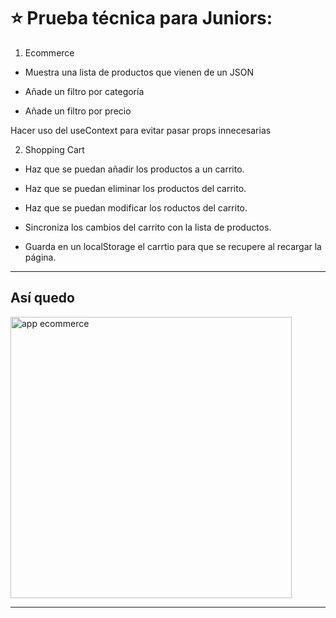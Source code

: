 # :star: Prueba técnica  para Juniors: 

1. Ecommerce

- Muestra una lista de productos que vienen de un JSON

- Añade un filtro por categoría

- Añade un filtro por precio

Hacer uso del useContext para evitar pasar props innecesarias

2. Shopping Cart

- Haz que se puedan añadir los productos a un carrito.

- Haz que se puedan eliminar los productos del carrito.

- Haz que se puedan modificar los roductos del carrito.

- Sincroniza los cambios del carrito con la lista de productos.

- Guarda en un localStorage el carrtio para que se recupere al recargar la página.

---

## Así quedo

<img src="https://user-images.githubusercontent.com/72580574/230084331-cd33d291-dfa8-4f7f-ae0b-0ea2cb65af66.png" width=450 alt="app ecommerce" >

---
